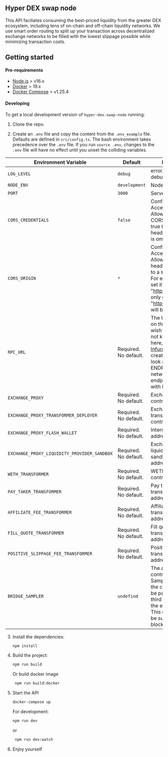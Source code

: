 ## Hyper DEX swap node

This API faciliates consuming the best-priced liquidity from the greater DEX ecosystem, including tens of on-chain and
off-chain liquidity networks. We use smart order routing to split up your transaction across decentralized exchange
networks to be filled with the lowest slippage possible while minimizing transaction costs.

## Getting started

#### Pre-requirements

- [Node.js](https://nodejs.org/en/download/) > v16.x
- [Docker](https://www.docker.com/products/docker-desktop) > 19.x
- [Docker Compose](https://docs.docker.com/compose/install/) > v1.25.4

#### Developing

To get a local development version of `hyper-dex-swap-node` running:

1. Clone the repo.

2. Create an `.env` file and copy the content from the `.env_example` file. Defaults are defined in `src/config.ts`. The
   bash environment takes precedence over the `.env` file. If you run `source .env`, changes to the `.env` file will
   have no effect until you unset the colliding variables.

| Environment Variable                        | Default               | Description                                                                                                                                                                                                                                         |
|---------------------------------------------|-----------------------|-----------------------------------------------------------------------------------------------------------------------------------------------------------------------------------------------------------------------------------------------------|
| `LOG_LEVEL`                                 | `debug`               | error, warn, info, debug                                                                                                                                                                                                                            |
| `NODE_ENV`                                  | `development`         | Node environment.                                                                                                                                                                                                                                   |
| `PORT`                                      | `3000`                | Server listen port.                                                                                                                                                                                                                                 |
| `CORS_CREDENTIALS`                          | `false`               | Configures the Access-Control-Allow-Credentials CORS header. Set to true to pass the header, otherwise it is omitted.                                                                                                                               |
| `CORS_ORIGIN`                               | `*`                   | Configures the Access-Control-Allow-Origin CORS header. If set origin to a specific origin. For example if you set it to "http://example.com" only requests from "http://example.com" will be allowed.                                              |
| `RPC_URL`                                   | Required. No default. | The URL to a node on the network you wish to use. If you do not know what to put here, get a free [Infura account](https://infura.io/), create a project, and look at KEYS > ENDPOINTS for your network. Use the endpoint that starts with https:// |
| `EXCHANGE_PROXY`                            | Required. No default. | Exchange proxy contract address.                                                                                                                                                                                                                    |
| `EXCHANGE_PROXY_TRANSFORMER_DEPLOYER`       | Required. No default. | Exchange proxy transformer deployer contract address.                                                                                                                                                                                               |
| `EXCHANGE_PROXY_FLASH_WALLET`               | Required. No default. | Internal flash wallet address.                                                                                                                                                                                                                      |
| `EXCHANGE_PROXY_LIQUIDITY_PROVIDER_SANDBOX` | Required. No default. | Exchange proxy liquidity provider sandbox contract address.                                                                                                                                                                                         |
| `WETH_TRANSFORMER`                          | Required. No default. | WETH transformer contract address.                                                                                                                                                                                                                  |
| `PAY_TAKER_TRANSFORMER`                     | Required. No default. | Pay taker transformer contract address.                                                                                                                                                                                                             |
| `AFFILIATE_FEE_TRANSFORMER`                 | Required. No default. | Affiliate fee transformer contract address.                                                                                                                                                                                                         |
| `FILL_QUOTE_TRANSFORMER`                    | Required. No default. | Fill quote transformer contract address.                                                                                                                                                                                                            |
| `POSITIVE_SLIPPAGE_FEE_TRANSFORMER`         | Required. No default. | Positive slippage fee transformer contract address.                                                                                                                                                                                                 |
| `BRIDGE_SAMPLER`                            | `undefind`            | The address of the contract's Bridge Sampler. If omitted, the contract year will be passed by the third parameter of the eth_call method.  This option should be supported by the blockchain platform.                                              |


3. Install the dependencies:

    ```sh
    npm install
    ```

4. Build the project:

    ```sh
    npm run build
    ```
   
   Or build docker image

   ```sh
    npm run build:docker
    ```

6. Start the API

    ```sh
    docker-compose up
    ```

   For development:

    ```sh
    npm run dev
    ```
   or
   ```sh
    npm run dev:watch
    ```

7. Enjoy yourself
